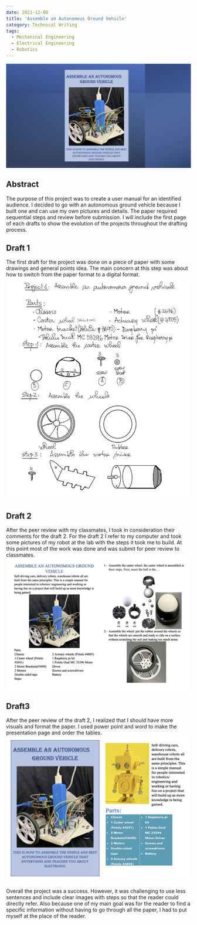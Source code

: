 ```yaml
---
date: 2021-12-08
title: 'Assemble an Autonomous Ground Vehicle'
category: Technical Writing
tags:
  - Mechaninal Engineering
  - Electrical Engineering
  - Robotics
---
```


![](../../assets/articles/Assemble-an-Autonomous-Ground-Vehicle/1.png)

## Abstract 
The purpose of this project was to create a user manual for an identified audience. I decided to go with an autonomous ground vehicle because I built one and can use my own pictures and details. The paper required sequential steps and review before submission. I will include the first page of each drafts to show the evolution of the projects throughout the drafting process.

## Draft 1
The first draft for the project was done on a piece of paper with some drawings and general points idea.  The main concern at this step was about how to switch from the paper format to a digital format.
![](../../assets/articles/Assemble-an-Autonomous-Ground-Vehicle/2.png)

## Draft 2
After the peer review with my classmates, I took in consideration their comments for the draft 2. For the draft 2 I refer to my computer and took some pictures of my robot at the lab with the steps it took me to build. At this point most of the work was done and was submit for peer review to classmates.
![](../../assets/articles/Assemble-an-Autonomous-Ground-Vehicle/3.png)

## Draft3 
After the peer review of the draft 2, I realized that I should have more visuals and format the paper. I used power point and word to make the presentation page and order the tables.
![](../../assets/articles/Assemble-an-Autonomous-Ground-Vehicle/4.png)

Overall the project was a success. However, it was challenging to use less sentences and include clear images with steps so that the reader could directly refer. Also because one of my main goal was for the reader to find a specific information without having to go through all the paper, I had to put myself at the place of the reader.
